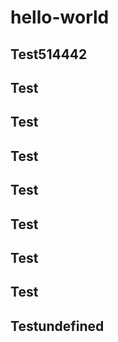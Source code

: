 # hello-world

## Test514442
## Test
## Test
## Test
## Test
## Test
## Test
## Test
## Testundefined
